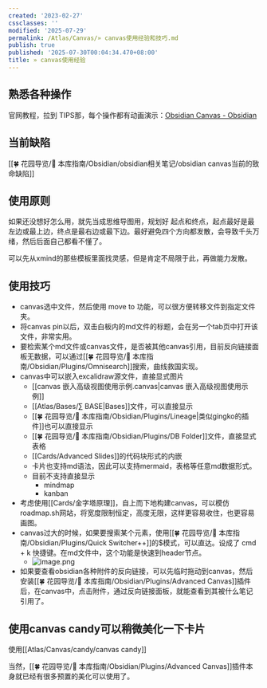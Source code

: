```yaml
---
created: '2023-02-27'
cssclasses: ''
modified: '2025-07-29'
permalink: /Atlas/Canvas/» canvas使用经验和技巧.md
publish: true
published: '2025-07-30T00:04:34.470+08:00'
title: » canvas使用经验
---
```

## 熟悉各种操作

官网教程，拉到 TIPS那，每个操作都有动画演示：[Obsidian Canvas - Obsidian](https://obsidian.md/canvas)

## 当前缺陷

[[🍀 花园导览/🧰 本库指南/Obsidian/obsidian相关笔记/obsidian canvas当前的致命缺陷]]

## 使用原则

如果还没想好怎么用，就先当成思维导图用，规划好 起点和终点，起点最好是最左边或最上边，终点是最右边或最下边。最好避免四个方向都发散，会导致千头万绪，然后后面自己都看不懂了。

可以先从xmind的那些模板里面找灵感，但是肯定不局限于此，再做能力发散。

## 使用技巧

- canvas选中文件，然后使用 move to 功能，可以很方便转移文件到指定文件夹。
- 将canvas pin以后，双击白板内的md文件的标题，会在另一个tab页中打开该文件，非常实用。
- 要检索某个md文件或canvas文件，是否被其他canvas引用，目前反向链接面板无数据，可以通过[[🍀 花园导览/🧰 本库指南/Obsidian/Plugins/Omnisearch]]搜索，曲线救国实现。
- canvas中可以嵌入excalidraw源文件，直接显式图片
	- [[canvas 嵌入高级视图使用示例.canvas|canvas 嵌入高级视图使用示例]]
	- [[Atlas/Bases/∑ BASE\|Bases]]文件，可以直接显示
	- [[🍀 花园导览/🧰 本库指南/Obsidian/Plugins/Lineage\|类似gingko的插件]]也可以直接显示
	- [[🍀 花园导览/🧰 本库指南/Obsidian/Plugins/DB Folder]]文件，直接显式表格
	- [[Cards/Advanced Slides]]的代码块形式的内嵌
	- 卡片也支持md语法，因此可以支持mermaid，表格等任意md数据形式。
	- 目前不支持直接显示
		- mindmap
		- kanban
- 考虑使用[[Cards/金字塔原理]]，自上而下地构建canvas，可以模仿roadmap.sh网站，将宽度限制恒定，高度无限，这样更容易收住，也更容易画图。
- canvas过大的时候，如果要搜索某个元素，使用[[🍀 花园导览/🧰 本库指南/Obsidian/Plugins/Quick Switcher++]]的$模式，可以直达。设成了 cmd + k 快捷键。在md文件中，这个功能是快速到header节点。
	- ![image.png](https://my-public-pic.oss-cn-hangzhou.aliyuncs.com/20250531014727939.png)
- 如果要查看obsidian各种附件的反向链接，可以先临时拖动到canvas，然后安装[[🍀 花园导览/🧰 本库指南/Obsidian/Plugins/Advanced Canvas]]插件后，在canvas中，点击附件，通过反向链接面板，就能查看到其被什么笔记引用了。

## 使用canvas candy可以稍微美化一下卡片

使用[[Atlas/Canvas/candy/canvas candy]]

当然，[[🍀 花园导览/🧰 本库指南/Obsidian/Plugins/Advanced Canvas]]插件本身就已经有很多预置的美化可以使用了。
